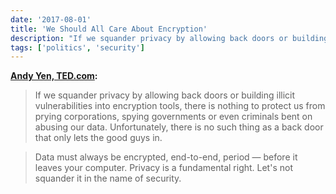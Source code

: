 ```yaml
---
date: '2017-08-01'
title: 'We Should All Care About Encryption'
description: "If we squander privacy by allowing back doors or building illicit vulnerabilities into encryption tools, there is nothing to protect us from prying corporations, spying governments or even criminals bent on abusing our data. Unfortunately, there is no such thing as a back door that only lets the good guys in."
tags: ['politics', 'security']
---
```


**[Andy Yen, TED.com](http://ideas.ted.com/why-we-should-all-care-about-encryption-really/):**

> If we squander privacy by allowing back doors or building illicit vulnerabilities into encryption tools, there is nothing to protect us from prying corporations, spying governments or even criminals bent on abusing our data. Unfortunately, there is no such thing as a back door that only lets the good guys in.

> Data must always be encrypted, end-to-end, period — before it leaves your computer. Privacy is a fundamental right. Let's not squander it in the name of security.<!-- excerpt -->
